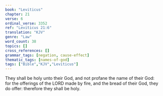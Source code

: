 ```yaml
---
book: "Leviticus"
chapter: 21
verse: 6
ordinal_verse: 3352
ref: "Leviticus 21:6"
translation: "KJV"
genre: "Law"
word_count: 38
topics: []
cross_references: []
grammar_tags: [negation, cause-effect]
thematic_tags: [names-of-god]
tags: ["Bible","KJV","Leviticus"]
---
```

They shall be holy unto their God, and not profane the name of their God: for the offerings of the LORD made by fire, and the bread of their God, they do offer: therefore they shall be holy.
